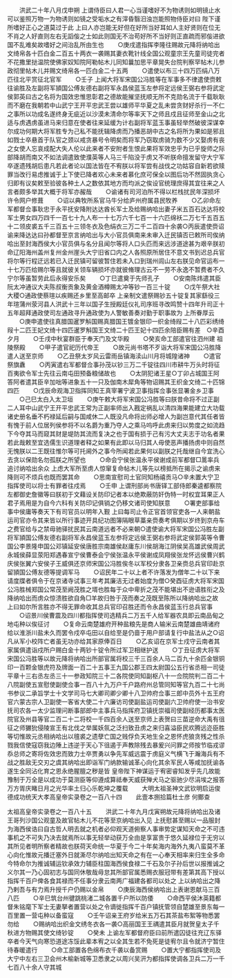 <!-- { "loadSidebar": true } -->
　　洪武二十年八月戊申朔  上谓侍臣曰人君一心当谨嗜好不为物诱则如明镜止水可以鉴照万物一为物诱则如镜之受垢水之有滓昏翳汨浊岂能照物侍臣对曰  陛下谨所嗜好正心之道莫过于此  上曰人亦岂能无好但在好所当好耳如人主好贤则在位无不肖之人好直则左右无謟侫之士如此则国无不治苟好所不当好则正直疏而邪侫进欲国不乱难矣故嗜好之间治乱所由生也
　　○庚戌遣指挥李隆往赐故元降将纳哈出文绮帛各十匹白金二百五十两衣一袭赐其妻衣靴针线全国公观童宗王先童司徒完者不花撒里挞温院使佛家奴知院阿勒帖木儿同知曩加思平章晃失台院判察罕帖木儿参政彻里帖木儿并赐文绮帛各一匹白金二十五两
　　○遣使以布三十四万匹绢八万匹往北平赏征北官军
　　○壬子  上闻大将军宋国公冯胜等在军事多不律遣使赍敕往谕胜及左副将军頴国公傅友德右副将军永昌侯蓝玉左参将定远侯王弼右参将武定侯郭英曰古之名将为国效忠惟思彰君之德故能摧坚抚顺无所不克勋名流于千载耿耿而不磨在我朝若中山武宁王开平忠武王尝以雄师平华夏之乱未尝贪财好杀行一不仁之事所以功成名遂终身无疵近以沙漠未清命尔等率天下之师且戍且征师至金山之北适与虏遇虏虽进马来归意在使者往来延缓为计右副将军蓝玉事虽轻举然破彼深谋幸尔成功何期大将军胜专为己私不能抚辑降虏而乃播恶胡中古之名将所为果如是邪且如戮士卒悬首于队官之颈以戒贪暴号令明矣而将军乃窃取虏骑为数不少又娶虏有丧之女使人忘哀成配大失人伦以此来者不安附者生恨此果将军效忠乎为已乎旋师之际部降胡而南又不如法调遣致使濮英等人马三千陷没于虏又不听朕命擅发留守大宁军卒遂遗残胡后患凡若此者论以国法皆在不宥朕以将军尝有战伐之功姑容自新若欲赎罪当改行易虑推诚于上下使已降者欢心未来者慕化庶可保全以图后功不然固执贪心归即有议矣敕至验彼各种土人之数依其地方而均派之俟设官统理庶得其宜往来之人言者颇多举其大概于将军亦赧哉
　　○谕诸有司河泊所不得以栏栈扰民年深损坏许令网户修葺
　　○诏以典牧所系官马牛分给庐州府属县民牧养
　　○乙卯命左军都督佥事耿忠于永平抚安降附达达酋长军士及给赐纳哈出妻子米五百石达达将校军士男女四万四千一百七十九人布一十七万六千七百一十六匹绵袄二万七千五百五十二领皮裘五千三百五十三领冬衣及色绢衣三万二千二百四十余袭○丙辰遣使赍诏谕来降达达曰孙都督至京言纳哈出与大小官员俱南来未审入迁民镇否已敕所司俟纳哈出至封海西侯大小官员俱与名分且闻尔等将人口头匹而来远涉道途甚为艰辛朕初命辽阳海州盖州复州金州崖头大宁旧省口内之人各照原所居住不意文书到迟总兵官将尔等行程迂远若已入迁民镇可留彼暂住若未入口到瑞州闾山左右朕见命官运布一十七万匹给赐尔等且就彼关领车辆损坏亦就彼脩理古云不一劳不永逸不暂费者不久宁尔等虽暂劳此后永得安乐矣
　　○丁巳遣奠于先师孔子
　　○安南陈炜遣其臣阮太冲通议大夫陈叔衡贡象及黄金酒樽赐太冲等钞一百三十锭
　　○戊午祭大社大稷○通政使蔡瑄以疾赐还乡里至高邮卒  上亲制文遣祭赐钞五十锭复其家繇役三年瑄蒲州荥河县人洪武十三年以国子生授殿廷仪礼司序班寻改鸣赞十四年升司正十五年超拜通政使司左通政寻升通政使为人警敏善奏对勤于职事故为  上所眷厚云
　　○庚申遣使往真腊国暹罗斛国赐真腊国王镀金银印一织金绮叚二十八匹彩绣绮叚十二匹王妃文绮十四匹暹罗斛国王文绮二十匹王妃十四匹余陪臣赐有差　○辛酉夕月
　　○壬戌中秋宴群臣于奉天门及文华殿
　　○癸亥命工部遣官往泗州建  祖陵祭殿
　　○甲子遣官祀历代帝王
　　○故元尚书塔不歹诣大将军宋国公冯胜降遣人送至京师
　　○乙丑祭太岁风云雷雨岳镇海渎山川月将城隍诸神
　　○遣官祭旗纛
　　○丙寅遣右军都督佥事孙茂以钞三万二千锭往四川市耕牛万头时将征百夷欲令军士先往云南屯田预备粮储故也
　　○太阴犯诸王星○丁卯占城国王阿答阿者遣其臣辛加咄等进象五十一只及伽南木犀角等物诏赐其王织金文绮二十匹锦四匹
　　○戊辰命观海卫指挥同知王真宰署宁波卫事指挥佥事张显署金乡卫事
　　○己巳太白入太卫垣
　　○庚午敕大将军宋国公冯胜等曰朕昔命将不过正副二人耳中山武宁王开平忠武王常为正副率师出入戡定祸乱以清四海果能建立大功载诸史册名垂不朽禄延后嗣与国咸休二人既没凡命将出师必增人为副岂意代其任者皆有愧于前人位居列侯参将不以名爵为重乃夺人之乘马呜呼此虏来归以势度之如流趋下今夺其马而窥其财是堤防其流而复决之也于国有损于己有污大丈夫志于功名者果若此哉敕至宜选儒生识道理者释之如果有此即以马归其人毋使恶声播扬虏中则自然无愧朕以二王既往惟尔等可托阃外之事今所闻若此果何以副朕之托哉继自今宜洗心去贪以保勋名勿孤朕之所望也
　　○命会宁侯张温永平侯谢成前军都督□暠率兵追讨纳哈出余众  上虑大军所至虏人惊窜复命帖木儿等先以榜抵所在揭示之谕虏来降则可不烦兵也既而罢其命
　　○思南宣慰司土官同知杨禧贡马○辛未置大宁卫指挥使司以将士有罪者往戍焉
　　○壬申  上谓刑部尚书唐铎工部侍郎秦逵都察院左都御史詹徽等曰朕初于文藉设关防印记者本以绝欺蔽防奸伪特一时权宜耳果正人君子焉用是为自今六科有关防印记俱销之仍移文诸司使知朕意
　　○署吏部事给事中侯庸等奏天下有司官员以明年入觐  上曰每司止令正官首领官吏各一人来朝盐运司官亦令其来皆以所行事迹开具纪功图簿隔眼草藁亲赍奏考俱期以岁终到京舟车之费官给与之禁毋驰驿扰民其云南道远者不必来朝○遣使谕大将军宋国公冯胜左副将军頴国公傅友德右副将军永昌侯蓝玉左参将定远侯王弼右参将武定侯郭英等令曹国公李景隆申国公邓镇延安侯唐胜宗南雄侯赵庸东川侯胡海江阴侯吴高雄武侯周武永城侯薛显荥阳郑遇春宣宁侯曹泰会宁侯张温永平侯谢成凤翔侯张龙怀远侯曹兴鹤庆侯张翼六安侯子王威俱还京师宋国公冯胜俟冬以军校分隶各卫亲赍总兵官印赴京留頴国公傅友德等提调军马
　　○诏民年二十以上者不许落发为僧年二十以下来请度牒者俱令于在京诸寺试事三年考其廉洁无过者始度为僧○癸酉征虏大将军宋国公冯胜械郑国公常茂至阙茂胜之壻也胜每于众中卑折之茂不能堪出不逊语胜衔之及降纳哈出而虏众惊溃胜欲自角□羊故归咎于茂而奏之茂既至陈所以降纳哈出之故  上曰如尔所言胜亦不得无罪命收其总兵官印召胜还而令永昌侯蓝玉行总兵官事
　　○诏景川侯曹震及四川都指挥使司选精兵二万五千人给军器农具即云南品甸之地屯种以俟征讨
　　○复命云南楚雄府开种盐粮先是商人输米云南楚雄曲靖诸府给以淮浙川盐未久而罢令戍卒屯田以自给至是仍啬于用户部请复行中盐法从之○诏凡从军小校阵亡者虽无功亦给其家原俸百日
　　○乙亥诏在京军士戍守云南者其家属俱遣诣戍所户赐白金十两钞十锭令所过军卫相继护送
　　○丁丑征虏大将军宋国公冯胜等以故元降将纳哈出所部官属将校三千三百余人马二百九十余匹金银铜印一百颗金银虎符及牌面一百二十五事王九国公郡王四太尉国公五行省丞相一司徒平章十三右丞左丞三十一参政知院三十二各院使同知副枢八十一佥院院判二百二十八院副使五宣慰使副使佥事一百八十九万户千户路府州总管同知等官九百二十七尚书参议二承旨学士十文学司马七大卿司卿少卿十八卫帅府佥事三郎中员外十五王府官六蒙古宗人卫副使一客省大使二十六廉访司使副盐运司使副六卫帅府使一治书安抚司农各一太少监理问断事部郎中主事兵马指挥府卫镇抚崇福司使副经历都事太医院官及州县等官二百二十二将校一千四百余人送至京师上表贺曰三苗逆命大禹有徂征之师玁狁侵陵宣王有北伐之举属妖氛之泛扫致丑虏之来归喜溢臣民欢腾远迩臣胜等切惟故元丞相纳哈出以氊裘之遗孽亡国之贱俘负天地生全之恩怀虎狼贪残之性杀戮我信使寇窃我边陲上违逆于天心下徂遏于声教除残去暴爰兴问罪之师按节临戎谬忝总师之寄将佐效忠而致力士卒贾勇以争先军威远震于虏庭义气横飞于瀚海兵有不战之胜敌无交刃之虞其纳哈出即诣军门纳款输诚革心向化其余军民人等咸加抚谕各遂生全同沾化育之恩永绝腥膻之秽是皆  皇帝陛下神谋运于宥密睿知发乎先几故能豫制于万全是以成功于莫测臣等仰遵成算祗奉天威获殚犬马之驱驰少尽涓埃之报答万方胥庆睹日月之光华率土归心乐乾坤之覆载
　　大明太祖圣神文武钦明启运俊德成功统天大孝高皇帝实录卷之一百八十四
　　此壹本捌拾篇杜士彦  何鄼查


太祖高皇帝实录卷之一百八十五
　　洪武二十年九月戊寅朔故元降将纳哈出及诸王哥列沙国公观童及故官帖木儿不花等至京纳哈出入见  上抚慰甚至赐以一品服封为海西侯诰曰自古哲人明去就之机者必仰观天道俯察人事审势定谋知天命之不可违事机之不可失乃决去就焉所以事无轻举动获万全由是享富贵于悠久延禄位于无穷以其所见者明所察者精故也朕荷天命统一华夏于今二十年矣海内海外九夷八蛮莫不革心向化惟故元播迁塞外日就澌尽尔纳哈出知天命之有在一心奉天相率来归生全多命今特命尔为推诚辅运钦承效力辅臣柱国海西侯食禄二千石及尔子孙后世以报推诚之义尔其一乃心固初志与国同休敬哉毋怠其所部官属悉赐衣服冠带有差第其高下授以指挥千百户俾各食其禄而不任事分隶云南两广福建各都司以处之  上以纳哈出之降乃剌吾与有力焉升授千户仍赐以金帛
　　○庚辰海西侯纳哈出上表谢恩献马三百八匹
　　○辛巳筑台州徤跳桃渚二城各置千户所以防倭
　　○命西平侯沐英籍都督朱铭麾下军士无妻拏者置营以处之令谪徙指挥千百户镇抚管领自楚雄至景东每一百里置一营屯种以备蛮寇
　　○壬午诏亲王府岁给米五万石其茶盐布絮等物悉罢勿给
　　○赐纳哈出织金文绣冬衣各一袭○高丽国王王禑遣其臣月就贺皇太子千秋进方物赐其使文绮钞锭
　　○癸未  上谕左军都督府臣曰前所遣囚徒往充辽东驿卒者今天气向寒恐道途冻馁此辈本宥之以全其生若不免死是徒宥尔且令就济宁暂住待春暖遣行
　　○命工部置各色绵布衣千袭以备赏赐
　　○置大宁都指挥使司及大宁中左右三卫会州木榆新城等卫悉隶之以周兴吴汧为都指挥使调各卫兵二万一千七百八十余人守其城
